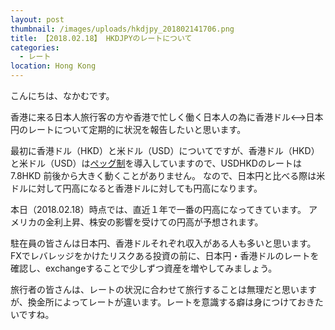 ```yaml
---
layout: post
thumbnail: /images/uploads/hkdjpy_201802141706.png
title: 【2018.02.18】 HKDJPYのレートについて
categories:
  - レート
location: Hong Kong
---
```

こんにちは、なかむです。

香港に来る日本人旅行客の方や香港で忙しく働く日本人の為に香港ドル<-->日本円のレートについて定期的に状況を報告したいと思います。

最初に香港ドル（HKD）と米ドル（USD）についてですが、香港ドル（HKD）と米ドル（USD）は[ペッグ制](http://finalrich.com/fx/fx-country-hkd.html)を導入していますので、USDHKDのレートは 7.8HKD 前後から大きく動くことがありません。
なので、日本円と比べる際は米ドルに対して円高になると香港ドルに対しても円高になります。

本日（2018.02.18）時点では、直近１年で一番の円高になってきています。
アメリカの金利上昇、株安の影響を受けての円高が予想されます。

駐在員の皆さんは日本円、香港ドルそれぞれ収入がある人も多いと思います。
FXでレバレッジをかけたリスクある投資の前に、日本円・香港ドルのレートを確認し、exchangeすることで少しずつ資産を増やしてみましょう。

旅行者の皆さんは、レートの状況に合わせて旅行することは無理だと思いますが、換金所によってレートが違います。レートを意識する癖は身につけておきたいですね。


